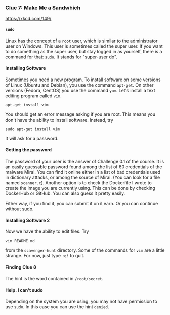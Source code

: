 ### Clue 7: Make Me a Sandwhich ###

https://xkcd.com/149/

#### `sudo` ####

Linux has the concept of a `root` user, which is similar to the administrator
user on Windows. This user is sometimes called the super user. If you want to
do something as the super user, but stay logged in as yourself, there is a 
command for that: `sudo`. It stands for "super-user do".

#### Installing Software ####

Sometimes you need a new program. To install software on some versions of Linux
(Ubuntu and Debian), you use the command `apt-get`. On other versions (Fedora,
CentOS) you use the command `yum`. Let's install a text editing program
called `vim`.

    apt-get install vim
    
You should get an error message asking if you are root. This means you don't
have the ability to install software. Instead, try

    sudo apt-get install vim
    
It will ask for a password.

#### Getting the password

The password of your user is the answer of Challenge 0.1 of the course.
It is an easily guessable password found among the list of 60 credentials of the malware Mirai. You can find it online either in a list of bad credentials used in dictionary attacks, or among the source of Mirai. (You can look for a file named `scanner.c`). Another option is to check the Dockerfile I wrote to create the image you are currently using. This can be done by checking DockerHub or GitHub. You can also guess it pretty easily.

Either way, if you find it, you can submit it on iLearn. Or you can continue without sudo.

#### Installing Software 2 ####

Now we have the ability to edit files. Try

    vim README.md
    
from the `scavenger-hunt` directory. Some of the commands for `vim` are a little
strange. For now, just type `:q!` to quit.


#### Finding Clue 8 ####

The hint is the word contained in  `/root/secret`.

#### Help. I can't sudo ####

Depending on the system you are using, you may not have permission to use `sudo`.
In this case you can use the hint `denied`.

